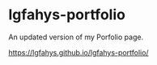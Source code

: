 # lgfahys-portfolio
An updated version of my Porfolio page.

https://lgfahys.github.io/lgfahys-portfolio/
